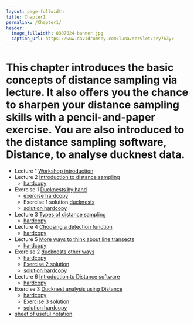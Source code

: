 ```yaml
---
layout: page-fullwidth
title: Chapter1
permalink: /Chapter1/
header:
  image_fullwidth: 8307024-banner.jpg
  caption_url: https://www.davidrumsey.com/luna/servlet/s/y763yx
---
```


#  This chapter introduces the basic concepts of distance sampling via lecture.  It also offers you the chance to sharpen your distance sampling skills with a pencil-and-paper exercise.  You are also introduced to the distance sampling software, Distance, to analyse ducknest data.


* Lecture 1 [Workshop introduction]()
* Lecture 2 [Introduction to distance sampling](https://www.youtube.com/watch?v=e7ziGpN_-LM)
    * [hardcopy]()
* Exercise 1 [Ducknests by hand](https://www.youtube.com/watch?v=d072L2Go15M)
    * [exercise hardcopy]()
    * Exercise 1 solution [ducknests](https://www.youtube.com/watch?v=mSVPvLeGawU)
	* [solution hardcopy]()
* Lecture 3 [Types of distance sampling](https://www.youtube.com/watch?v=_EJPBMx0j1A)
    * [hardcopy]()
* Lecture 4 [Choosing a detection function](https://www.youtube.com/watch?v=c6pk7QzWIfo)
    * [hardcopy]()
* Lecture 5 [More ways to think about line transects](https://www.youtube.com/watch?v=kFERKxm9tWU&t=49s)
	* [hardcopy]()
* Exercise 2 [ducknests other ways](https://www.youtube.com/watch?v=FL2pGCoO49A)
	* [hardcopy]()
	* [Exercise 2 solution](https://www.youtube.com/watch?v=qwdPij30GtI)
	* [solution hardcopy]()
* Lecture 6 [Introduction to Distance software](https://www.youtube.com/watch?v=WxsFhN-xoeo&t=185s)
	* [hardcopy]()
* Exercise 3 [Ducknest analysis using Distance](https://www.youtube.com/watch?v=D8B5aqAyZYA)
	* [hardcopy]()
	* [Exercise 3 solution](https://www.youtube.com/watch?v=BF9BA7scjcQ)
	* [solution hardcopy]()
* [sheet of useful notation]()